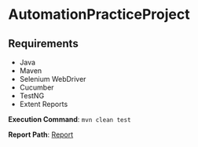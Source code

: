 # AutomationPracticeProject

## Requirements

* Java
* Maven
* Selenium WebDriver
* Cucumber
* TestNG
* Extent Reports

**Execution Command**: `mvn clean test`

**Report Path**: [Report](test-output/HtmlReport/ExtentHtml.html)
